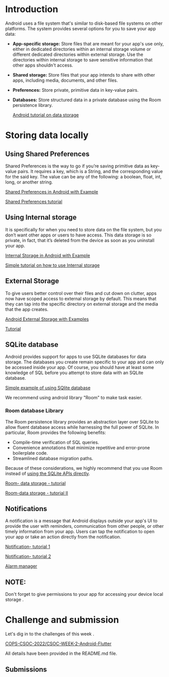 

# Introduction

Android uses a file system that's similar to disk-based file systems on other platforms. The system provides several options for you to save your app data:

- **App-specific storage:** Store files that are meant for your app's use only, either in dedicated directories within an internal storage volume or different dedicated directories within external storage. Use the directories within internal storage to save sensitive information that other apps shouldn't access.
- **Shared storage:** Store files that your app intends to share with other apps, including media, documents, and other files.
- **Preferences:** Store private, primitive data in key-value pairs.
- **Databases:** Store structured data in a private database using the Room persistence library.

    [Android tutorial on data storage](https://developer.android.com/training/data-storage)

# Storing data locally

## Using Shared Preferences

Shared Preferences is the way to go if you’re saving primitive data as key-value pairs. It requires a key, which is a String, and the corresponding value for the said key. The value can be any of the following: a boolean, float, int, long, or another string.

[](https://developer.android.com/reference/android/content/SharedPreferences](https://developer.android.com/reference/android/content/SharedPreferences))

[Shared Preferences in Android with Example](https://www.geeksforgeeks.org/shared-preferences-in-android-with-examples/)

[Shared Preferences tutorial](https://www.youtube.com/watch?v=fJEFZ6EOM9o)

## Using Internal storage

It is specifically for when you need to store data on the file system, but you don’t want other apps or users to have access. This data storage is so private, in fact, that it’s deleted from the device as soon as you uninstall your app.

[Internal Storage in Android with Example](https://www.geeksforgeeks.org/internal-storage-in-android-with-example/)

[Simple tutorial on how to use Internal storage ](https://www.youtube.com/channel/UC_Fh8kvtkVPkeihBs42jGcA)

## External Storage

To give users better control over their files and cut down on clutter, apps now have scoped access to external storage by default. This means that they can tap into the specific directory on external storage and the media that the app creates.

 [Android External Storage with Examples ](https://www.tutlane.com/tutorial/android/android-external-storage-with-examples#:~:text=In)

 [Tutorial](https://www.youtube.com/watch?v=7CEcevGbIZU)

## SQLite database

Android provides support for apps to use SQLite databases for data storage. The databases you create remain specific to your app and can only be accessed inside your app. Of course, you should have at least some knowledge of SQL before you attempt to store data with an SQLite database.

[Simple example of using SQlite database](https://developer.android.com/jetpack/androidx/releases/sqlite?gclid=CjwKCAjwn6GGBhADEiwAruUcKm3bIpx8ec_3s6U7EnBthTh-jqwdp-3SJpnLMGXx-1erwDR6Gc9EvhoCgcgQAvD_BwE&gclsrc=aw.ds](https://developer.android.com/jetpack/androidx/releases/sqlite?gclid=CjwKCAjwn6GGBhADEiwAruUcKm3bIpx8ec_3s6U7EnBthTh-jqwdp-3SJpnLMGXx-1erwDR6Gc9EvhoCgcgQAvD_BwE&gclsrc=aw.ds))

We recommend using android library "Room" to make task easier.

### Room database Library

The Room persistence library provides an abstraction layer over SQLite to allow fluent database access while harnessing the full power of SQLite. In particular, Room provides the following benefits:

- Compile-time verification of SQL queries.
- Convenience annotations that minimize repetitive and error-prone boilerplate code.
- Streamlined database migration paths.

Because of these considerations, we highly recommend that you use Room instead of [using the SQLite APIs directly](https://developer.android.com/training/data-storage/sqlite).

[Room- data storage - tutorial](https://developer.android.com/training/data-storage/room)

[Room-data storage - tutorial II](https://www.youtube.com/watch?v=ONb_MuPBBlg)

## Notifications

A notification is a message that Android displays outside your app's UI to provide the user with reminders, communication from other people, or other timely information from your app. Users can tap the notification to open your app or take an action directly from the notification.

[Notification- tutorial 1]( https://developer.android.com/guide/topics/ui/notifiers/notifications)

[Notification- tutorial 2]( https://www.youtube.com/playlist?list=PLk7v1Z2rk4hjM2NPKqtWQ_ndCuoqUj5Hh)

[Alarm manager]( https://developer.android.com/reference/android/app/AlarmManager) 

## NOTE:

Don't forget to give permissions to your app for accessing your device local storage . 

# Challenge and submission

Let's dig in to the challenges of this week . 

[COPS-CSOC-2022/CSOC-WEEK-2-Android-Flutter]( https://github.com/COPS-CSOC-2022/CSOC-WEEK-2-Android-Flutter)

All details have been provided in the README.md file.

## Submissions

<!-- Add you name in below list as -->
<!-- - Your Name - [Repo Name](Link) [APK](APK Link) -->
<!-- - Raina Jain - [Hangman](https://github.com/RainaJain5/Hangman) [APK](https://github.com/RainaJain5/Hangman/blob/master/Hangman.apk) -->
